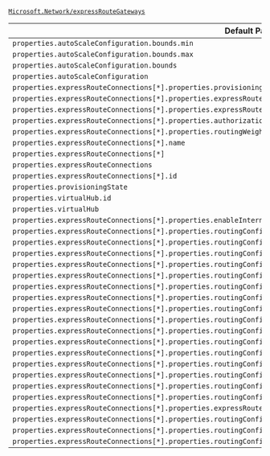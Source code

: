 [`Microsoft.Network/expressRouteGateways`](https://docs.microsoft.com/en-us/azure/templates/microsoft.network/expressroutegateways)

| Default Path | Alias |
|---|---|
| `properties.autoScaleConfiguration.bounds.min` | `Microsoft.Network/expressRouteGateways/autoScaleConfiguration.bounds.min` |
| `properties.autoScaleConfiguration.bounds.max` | `Microsoft.Network/expressRouteGateways/autoScaleConfiguration.bounds.max` |
| `properties.autoScaleConfiguration.bounds` | `Microsoft.Network/expressRouteGateways/autoScaleConfiguration.bounds` |
| `properties.autoScaleConfiguration` | `Microsoft.Network/expressRouteGateways/autoScaleConfiguration` |
| `properties.expressRouteConnections[*].properties.provisioningState` | `Microsoft.Network/expressRouteGateways/expressRouteConnections[*].provisioningState` |
| `properties.expressRouteConnections[*].properties.expressRouteCircuitPeering.id` | `Microsoft.Network/expressRouteGateways/expressRouteConnections[*].expressRouteCircuitPeering.id` |
| `properties.expressRouteConnections[*].properties.expressRouteCircuitPeering` | `Microsoft.Network/expressRouteGateways/expressRouteConnections[*].expressRouteCircuitPeering` |
| `properties.expressRouteConnections[*].properties.authorizationKey` | `Microsoft.Network/expressRouteGateways/expressRouteConnections[*].authorizationKey` |
| `properties.expressRouteConnections[*].properties.routingWeight` | `Microsoft.Network/expressRouteGateways/expressRouteConnections[*].routingWeight` |
| `properties.expressRouteConnections[*].name` | `Microsoft.Network/expressRouteGateways/expressRouteConnections[*].name` |
| `properties.expressRouteConnections[*]` | `Microsoft.Network/expressRouteGateways/expressRouteConnections[*]` |
| `properties.expressRouteConnections` | `Microsoft.Network/expressRouteGateways/expressRouteConnections` |
| `properties.expressRouteConnections[*].id` | `Microsoft.Network/expressRouteGateways/expressRouteConnections[*].id` |
| `properties.provisioningState` | `Microsoft.Network/expressRouteGateways/provisioningState` |
| `properties.virtualHub.id` | `Microsoft.Network/expressRouteGateways/virtualHub.id` |
| `properties.virtualHub` | `Microsoft.Network/expressRouteGateways/virtualHub` |
| `properties.expressRouteConnections[*].properties.enableInternetSecurity` | `Microsoft.Network/expressRouteGateways/expressRouteConnections[*].enableInternetSecurity` |
| `properties.expressRouteConnections[*].properties.routingConfiguration.associatedRouteTable.id` | `Microsoft.Network/expressRouteGateways/expressRouteConnections[*].routingConfiguration.associatedRouteTable.id` |
| `properties.expressRouteConnections[*].properties.routingConfiguration.associatedRouteTable` | `Microsoft.Network/expressRouteGateways/expressRouteConnections[*].routingConfiguration.associatedRouteTable` |
| `properties.expressRouteConnections[*].properties.routingConfiguration.propagatedRouteTables.labels[*]` | `Microsoft.Network/expressRouteGateways/expressRouteConnections[*].routingConfiguration.propagatedRouteTables.labels[*]` |
| `properties.expressRouteConnections[*].properties.routingConfiguration.propagatedRouteTables.labels` | `Microsoft.Network/expressRouteGateways/expressRouteConnections[*].routingConfiguration.propagatedRouteTables.labels` |
| `properties.expressRouteConnections[*].properties.routingConfiguration.propagatedRouteTables.ids[*].id` | `Microsoft.Network/expressRouteGateways/expressRouteConnections[*].routingConfiguration.propagatedRouteTables.ids[*].id` |
| `properties.expressRouteConnections[*].properties.routingConfiguration.propagatedRouteTables.ids[*]` | `Microsoft.Network/expressRouteGateways/expressRouteConnections[*].routingConfiguration.propagatedRouteTables.ids[*]` |
| `properties.expressRouteConnections[*].properties.routingConfiguration.propagatedRouteTables.ids` | `Microsoft.Network/expressRouteGateways/expressRouteConnections[*].routingConfiguration.propagatedRouteTables.ids` |
| `properties.expressRouteConnections[*].properties.routingConfiguration.propagatedRouteTables` | `Microsoft.Network/expressRouteGateways/expressRouteConnections[*].routingConfiguration.propagatedRouteTables` |
| `properties.expressRouteConnections[*].properties.routingConfiguration.vnetRoutes.staticRoutes[*].name` | `Microsoft.Network/expressRouteGateways/expressRouteConnections[*].routingConfiguration.vnetRoutes.staticRoutes[*].name` |
| `properties.expressRouteConnections[*].properties.routingConfiguration.vnetRoutes.staticRoutes[*].addressPrefixes[*]` | `Microsoft.Network/expressRouteGateways/expressRouteConnections[*].routingConfiguration.vnetRoutes.staticRoutes[*].addressPrefixes[*]` |
| `properties.expressRouteConnections[*].properties.routingConfiguration.vnetRoutes.staticRoutes[*].addressPrefixes` | `Microsoft.Network/expressRouteGateways/expressRouteConnections[*].routingConfiguration.vnetRoutes.staticRoutes[*].addressPrefixes` |
| `properties.expressRouteConnections[*].properties.routingConfiguration.vnetRoutes.staticRoutes[*].nextHopIpAddress` | `Microsoft.Network/expressRouteGateways/expressRouteConnections[*].routingConfiguration.vnetRoutes.staticRoutes[*].nextHopIpAddress` |
| `properties.expressRouteConnections[*].properties.routingConfiguration.vnetRoutes.staticRoutes[*]` | `Microsoft.Network/expressRouteGateways/expressRouteConnections[*].routingConfiguration.vnetRoutes.staticRoutes[*]` |
| `properties.expressRouteConnections[*].properties.routingConfiguration.vnetRoutes.staticRoutes` | `Microsoft.Network/expressRouteGateways/expressRouteConnections[*].routingConfiguration.vnetRoutes.staticRoutes` |
| `properties.expressRouteConnections[*].properties.routingConfiguration.vnetRoutes` | `Microsoft.Network/expressRouteGateways/expressRouteConnections[*].routingConfiguration.vnetRoutes` |
| `properties.expressRouteConnections[*].properties.routingConfiguration` | `Microsoft.Network/expressRouteGateways/expressRouteConnections[*].routingConfiguration` |
| `properties.expressRouteConnections[*].properties.expressRouteGatewayBypass` | `Microsoft.Network/expressRouteGateways/expressRouteConnections[*].expressRouteGatewayBypass` |
| `properties.expressRouteConnections[*].properties.routingConfiguration.vnetRoutes.bgpConnections` | `Microsoft.Network/expressRouteGateways/expressRouteConnections[*].routingConfiguration.vnetRoutes.bgpConnections` |
| `properties.expressRouteConnections[*].properties.routingConfiguration.vnetRoutes.bgpConnections[*]` | `Microsoft.Network/expressRouteGateways/expressRouteConnections[*].routingConfiguration.vnetRoutes.bgpConnections[*]` |
| `properties.expressRouteConnections[*].properties.routingConfiguration.vnetRoutes.bgpConnections[*].id` | `Microsoft.Network/expressRouteGateways/expressRouteConnections[*].routingConfiguration.vnetRoutes.bgpConnections[*].id` |

